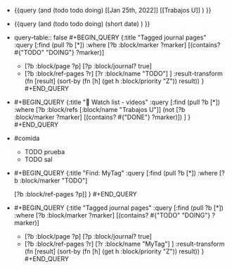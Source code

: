 - {{query (and (todo todo doing) [[Jan 25th, 2022]] [[Trabajos U]] ) }}
- {{query (and (todo todo doing) (short  date) ) }}
- query-table:: false
  #+BEGIN_QUERY
  {:title "Tagged journal pages"
  :query [:find (pull ?b [*])
  :where
  [?b :block/marker ?marker]
  [(contains? #{"TODO" "DOING"} ?marker)]
  - [?b :block/page ?p]
  [?p :block/journal? true]
  - [?b :block/ref-pages ?r]
  [?r :block/name "TODO"]
  ]
  :result-transform (fn [result]
  (sort-by (fn [h]
  (get h :block/priority "Z")) result))
  }
  #+END_QUERY
- #+BEGIN_QUERY
  {:title "📼 Watch list - videos"
  :query [:find (pull ?b [*])
  :where
  [?b :block/refs [:block/name "Trabajos U"]]
  (not [?b :block/marker ?marker] [(contains? #{"DONE"} ?marker)])
  ]
  }
  #+END_QUERY
- #comida
	- TODO prueba
	- TODO sal
- #+BEGIN_QUERY
  {:title "Find: MyTag"
  :query [:find (pull ?b [*])
  :where
  [?b :block/marker "TODO"]
  
  [?b :block/ref-pages ?p]]
  }
  #+END_QUERY
- #+BEGIN_QUERY
  {:title "Tagged journal pages"
  :query [:find (pull ?b [*])
  :where
  [?b :block/marker ?marker]
  [(contains? #{"TODO" "DOING"} ?marker)]
  - [?b :block/page ?p]
  [?p :block/journal? true]
  - [?b :block/ref-pages ?r]
  [?r :block/name "MyTag"]
  ]
  :result-transform (fn [result]
  (sort-by (fn [h]
  (get h :block/priority "Z")) result))
  }
  #+END_QUERY